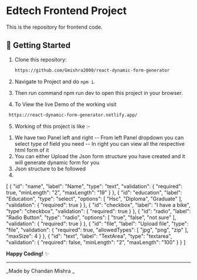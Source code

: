 # Edtech Frontend Project

This is the repository for frontend code.



## 🚀 Getting Started

1. Clone this repository:
   ```bash
   https://github.com/Gmishra2000/react-dynamic-form-generator
   ```

2. Navigate to Project and do `npm i`.

3. Then run command npm run dev to open this project in your browser.

4. To View the live Demo of the working visit
  ```bash
   https://react-dynamic-form-generator.netlify.app/
   ```

5. Working of this project is like :- 
  1) We have two Panel left and right
    -- From left Panel dropdown you can select type of field you need
    -- In right you can view all the respective html form of it
  2) You can either Upload the Json form structure you have created and it will generate dynamic form for you
  3) Json structure to be followed
  4) 
[
  {
    "id": "name",
    "label": "Name",
    "type": "text",
    "validation": {
      "required": true,
      "minLength": "2",
      "maxLength": "19"
    }
  },
  {
    "id": "education",
    "label": "Education",
    "type": "select",
    "options": [
      "Hsc",
      "Diploma",
      "Graduate"
    ],
    "validation": {
      "required": true
    }
  },
  {
    "id": "checkbox",
    "label": "I have a bike",
    "type": "checkbox",
    "validation": {
      "required": true
    }
  },
  {
    "id": "radio",
    "label": "Radio Button",
    "type": "radio",
    "options": [
      "true",
      "false",
      "not sure"
    ],
    "validation": {
      "required": true
    }
  },
  {
    "id": "file",
    "label": "Upload file",
    "type": "file",
    "validation": {
      "required": true,
      "allowedTypes": [
        "jpg",
        "png",
        "zip"
      ],
      "maxSize": 4
    }
  },
  {
    "id": "text",
    "label": "TextArea",
    "type": "textarea",
    "validation": {
      "required": false,
      "minLength": "2",
      "maxLength": "100"
    }
  }
]

**Happy Coding!** ✨

---

_Made by Chandan Mishra _